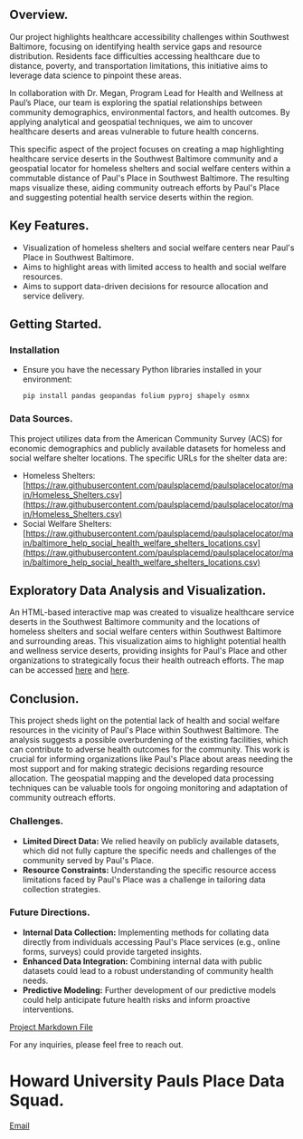## Overview.

Our project highlights healthcare accessibility challenges within Southwest Baltimore, focusing on identifying health service gaps and resource distribution. Residents face difficulties accessing healthcare due to distance, poverty, and transportation limitations, this initiative aims to leverage data science to pinpoint these areas.

In collaboration with Dr. Megan, Program Lead for Health and Wellness at Paul’s Place, our team is exploring the spatial relationships between community demographics, environmental factors, and health outcomes. By applying analytical and geospatial techniques, we aim to uncover healthcare deserts and areas vulnerable to future health concerns.

This specific aspect of the project focuses on creating a map highlighting healthcare service deserts in the Southwest Baltimore community and a geospatial locator for homeless shelters and social welfare centers within a commutable distance of Paul's Place in Southwest Baltimore. The resulting maps visualize these, aiding community outreach efforts by Paul's Place and suggesting potential health service deserts within the region.

## Key Features.

-  Visualization of homeless shelters and social welfare centers near Paul's Place in Southwest Baltimore.
-  Aims to highlight areas with limited access to health and social welfare resources.
-  Aims to support data-driven decisions for resource allocation and service delivery.


## Getting Started.

### Installation

- Ensure you have the necessary Python libraries installed in your environment:
    ```
    pip install pandas geopandas folium pyproj shapely osmnx
    ```

### Data Sources.

This project utilizes data from the American Community Survey (ACS) for economic demographics and publicly available datasets for homeless and social welfare shelter locations. The specific URLs for the shelter data are:

-   Homeless Shelters: [https://raw.githubusercontent.com/paulsplacemd/paulsplacelocator/main/Homeless_Shelters.csv](https://raw.githubusercontent.com/paulsplacemd/paulsplacelocator/main/Homeless_Shelters.csv)
-   Social Welfare Shelters: [https://raw.githubusercontent.com/paulsplacemd/paulsplacelocator/main/baltimore_help_social_health_welfare_shelters_locations.csv](https://raw.githubusercontent.com/paulsplacemd/paulsplacelocator/main/baltimore_help_social_health_welfare_shelters_locations.csv)


## Exploratory Data Analysis and Visualization.

An HTML-based interactive map was created to visualize healthcare service deserts in the Southwest Baltimore community and the locations of homeless shelters and social welfare centers within Southwest Baltimore and surrounding areas. This visualization aims to highlight potential health and wellness service deserts, providing insights for Paul's Place and other organizations to strategically focus their health outreach efforts. The map can be accessed [here](https://paulsplacemd.github.io/SWBaltimorepaulsplacehealthcenteraccesibilitymap/) and [here](https://paulsplacelocator.streamlit.app).

## Conclusion.

This project sheds light on the potential lack of health and social welfare resources in the vicinity of Paul's Place within Southwest Baltimore. The analysis suggests a possible overburdening of the existing facilities, which can contribute to adverse health outcomes for the community.
This work is crucial for informing organizations like Paul's Place about areas needing the most support and for making strategic decisions regarding resource allocation. The geospatial mapping and the developed data processing techniques can be valuable tools for ongoing monitoring and adaptation of community outreach efforts.

### Challenges.

- **Limited Direct Data:** We relied heavily on publicly available datasets, which did not fully capture the specific needs and challenges of the community served by Paul's Place.
- **Resource Constraints:** Understanding the specific resource access limitations faced by Paul's Place was a challenge in tailoring data collection strategies.

### Future Directions.

- **Internal Data Collection:** Implementing methods for collating data directly from individuals accessing Paul's Place services (e.g., online forms, surveys) could provide targeted insights.
- **Enhanced Data Integration:** Combining internal data with public datasets could lead to a robust understanding of community health needs.
- **Predictive Modeling:** Further development of our predictive models could help anticipate future health risks and inform proactive interventions.

[Project Markdown File](https://github.com/paulsplacemd/Geospatialproject/blob/f1ab195518e37b55b93f8f721f11f9cfb242d688/geospatial.md)


For any inquiries, please feel free to reach out.

# Howard University Pauls Place Data Squad.
[Email](paulsplacemd@gmail.com)
